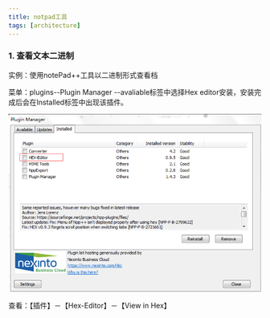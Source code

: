 ```yaml
---
title: notpad工具
tags: [architecture]
---
```


### 1. 查看文本二进制

实例：使用notePad++工具以二进制形式查看档

菜单：plugins--Plugin Manager --avaliable标签中选择Hex editor安装，安装完成后会在Installed标签中出现该插件。

![](/images/tools/other/hex-editor.png)

查看：【插件】－【Hex-Editor】－【View in Hex】
